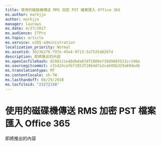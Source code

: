 ```yaml
---
title: 使用的磁碟機傳送 RMS 加密 PST 檔案匯入 Office 365
ms.author: markjjo
author: markjjo
manager: laurawi
ms.date: 4/27/2017
ms.audience: ITPro
ms.topic: article
ms.service: o365-administration
localization_priority: Normal
ms.assetid: 3023b276-797e-45e4-9713-3a7535d826fd
description: 即將推出的內容
ms.openlocfilehash: 8208121e40dbda87df2800e739d9885523cc196e
ms.sourcegitcommit: c31424cafbf1953f2864d7e2ceb95b329a694edb
ms.translationtype: MT
ms.contentlocale: zh-TW
ms.lasthandoff: 08/29/2018
ms.locfileid: "23272158"
---
```

# <a name="use-drive-shipping-to-import-rms-encrypted-pst-files-to-office-365"></a>使用的磁碟機傳送 RMS 加密 PST 檔案匯入 Office 365

即將推出的內容
  

